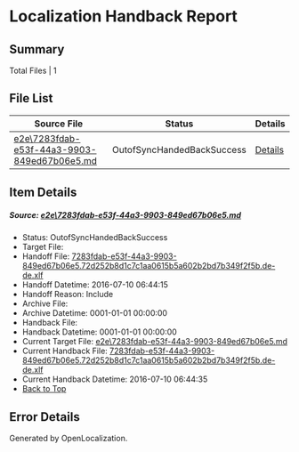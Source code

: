 # <a name='report-top'></a> Localization Handback Report

## Summary
 Total Files | 1

## File List
 Source File | Status | Details 
 ----------- | ------ | ------- 
 [e2e\7283fdab-e53f-44a3-9903-849ed67b06e5.md](https://github.com/OpenLocalizationTestOrg/oltest/blob/3efc1d068822cfb73fe9fd071694ca4703c4f9b6/e2e/7283fdab-e53f-44a3-9903-849ed67b06e5.md) | OutofSyncHandedBackSuccess | [Details](#7743d6a61d5f161f72838b1b68f73e0b2627dc783)

## Item Details
##### <a name='7743d6a61d5f161f72838b1b68f73e0b2627dc783'></a> Source: [e2e\7283fdab-e53f-44a3-9903-849ed67b06e5.md](https://github.com/OpenLocalizationTestOrg/oltest/blob/3efc1d068822cfb73fe9fd071694ca4703c4f9b6/e2e/7283fdab-e53f-44a3-9903-849ed67b06e5.md)
* Status: OutofSyncHandedBackSuccess
* Target File: 
* Handoff File: [7283fdab-e53f-44a3-9903-849ed67b06e5.72d252b8d1c7c1aa0615b5a602b2bd7b349f2f5b.de-de.xlf](https://github.com/OpenLocalizationTestOrg/olhandoff-e2e/blob/df6732b8ffac54e802747aaea9533fe796a263a7/ol-handoff/OpenLocalizationTestOrg/oltest-dede-fly/ci/ht/7283fdab-e53f-44a3-9903-849ed67b06e5.72d252b8d1c7c1aa0615b5a602b2bd7b349f2f5b.de-de.xlf)
* Handoff Datetime: 2016-07-10 06:44:15
* Handoff Reason: Include
* Archive File: 
* Archive Datetime: 0001-01-01 00:00:00
* Handback File: 
* Handback Datetime: 0001-01-01 00:00:00
* Current Target File: [e2e\7283fdab-e53f-44a3-9903-849ed67b06e5.md](https://github.com/OpenLocalizationTestOrg/oltest-dede-fly/blob/e5ff5fcdff51853c23f5e9baa1087d07c1832d61/e2e/7283fdab-e53f-44a3-9903-849ed67b06e5.md)
* Current Handback File: [7283fdab-e53f-44a3-9903-849ed67b06e5.72d252b8d1c7c1aa0615b5a602b2bd7b349f2f5b.de-de.xlf](https://github.com/OpenLocalizationTestOrg/olhandback-e2e/blob/dc541145b891ed39681bc98868982c1c9dadc550/ol-handback/OpenLocalizationTestOrg/oltest-dede-fly/ci/ht/7283fdab-e53f-44a3-9903-849ed67b06e5.72d252b8d1c7c1aa0615b5a602b2bd7b349f2f5b.de-de.xlf)
* Current Handback Datetime: 2016-07-10 06:44:35
* [Back to Top](#report-top)


## Error Details

Generated by OpenLocalization.
